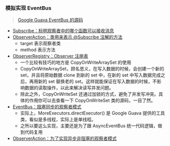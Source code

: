 ### 模拟实现 EventBus

> [Google Guava EventBus 的源码](https://github.com/google/guava)

- [Subscribe：标明观察者中的哪个函数可以接收消息](Subscribe.java)
- [ObserverAction：类用来表示 @Subscribe 注解的方法](AsyncEventBus.java)
    - target 表示观察者类
    - method 表示方法
- [ObserverRegistry：Observer 注册表](ObserverRegistry.java)
    - 一个比较有技巧的地方是 CopyOnWriteArraySet 的使用
    - CopyOnWriteArraySet，顾名思义，在写入数据的时候，会创建一个新的 set，并且将原始数据 clone 到新的 set 中，在新的 set
      中写入数据完成之后，再用新的 set 替换老的 set。这样就能保证在写入数据的时候，不影响数据的读取操作，以此来解决读写并发问题。
    - 除此之外，CopyOnWriteSet 还通过加锁的方式，避免了并发写冲突。具体的作用你可以去查看一下 CopyOnWriteSet 类的源码，一目了然。
- [EventBus：阻塞同步的观察者模式](EventBus.java)
    - 实际上，MoreExecutors.directExecutor() 是 Google Guava 提供的工具类，看似是多线程，实际上是单线程。
    - 之所以要这么实现，主要还是为了跟 AsyncEventBus 统一代码逻辑，做到代码复用
- [ObserverAction：为了实现异步非阻塞的观察者模式](ObserverAction.java)
